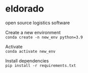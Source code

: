# eldorado
open source logistics software

Create a new environment<br>
```conda create -n new_env python=3.9```

Activate<br>
```conda activate new_env```

Install dependencies<br>
```pip install -r requirements.txt```
